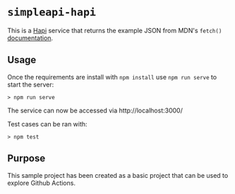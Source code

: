 # `simpleapi-hapi`

This is a [Hapi](https://hapi.dev) service that returns the example JSON from MDN's `fetch()` [documentation](https://github.com/mdn/dom-examples/blob/main/fetch/fetch-json/products.json).


## Usage

Once the requirements are install with `npm install` use `npm run serve` to start the server:

```
> npm run serve
```

The service can now be accessed via http://localhost:3000/

Test cases can be ran with:

```
> npm test
```

## Purpose

This sample project has been created as a basic project that can be used to explore Github Actions.
